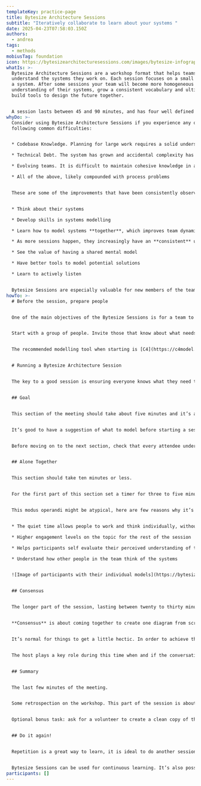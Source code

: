 ```yaml
---
templateKey: practice-page
title: Bytesize Architecture Sessions
subtitle: "Iteratively collaborate to learn about your systems "
date: 2025-04-23T07:58:03.150Z
authors:
  - andrea
tags:
  - methods
mobiusTag: foundation
icon: https://bytesizearchitecturesessions.com/images/bytesize-infographic.png
whatIs: >-
  Bytesize Architecture Sessions are a workshop format that helps teams
  understand the systems they work on. Each session focuses on a small slice of
  a system. After some sessions your team will become more homogeneous in the
  understanding of their systems, grow a consistent vocabulary and ultimately
  build tools to design the future together.


  A session lasts between 45 and 90 minutes, and has four well defined parts: Session Goal, Alone Together, Consensus and Summary. You can model your systems using different tools. I suggest starting with [C4 Diagrams](https://c4model.com/).
whyDo: >-
  Consider using Bytesize Architecture Sessions if you experience any of the
  following common difficulties:


  * Codebase Knowledge. Planning for large work requires a solid understanding of current systems. Teams can end up with silos of knowledge, and not see the big picture

  * Technical Debt. The system has grown and accidental complexity has not been addressed. Understanding how to solve the debt while still shipping features requires some planning

  * Evolving teams. It is difficult to maintain cohesive knowledge in a team that has changed over time

  * All of the above, likely compounded with process problems


  These are some of the improvements that have been consistently observed after running a series of Bytesize Sessions with different teams. The teams


  * Think about their systems

  * Develop skills in systems modelling

  * Learn how to model systems **together**, which improves team dynamics

  * As more sessions happen, they increasingly have an **consistent** understanding of their system

  * See the value of having a shared mental model

  * Have better tools to model potential solutions

  * Learn to actively listen


  Bytesize Sessions are especially valuable for new members of the team or those with less experience. This is especially true in teams that don’t do pair programming or have deep silos. The Sessions “open up the ‘world’” It is hard to overstate how important it is to have an accurate mental model.
howTo: >-
  # Before the session, prepare people


  One of the main objectives of the Bytesize Sessions is for a team to have a homogeneous understanding of the system they work with. The right people to attend are all the people that have a high level of influence on that system.


  Start with a group of people. Invite those that know about what needs to be done, those that build the system, and those that understand the stakeholder requirements best. If not sure, start with the people in the Stand Up. If there are more than ten people in the guest list, consider breaking the meeting into smaller groups. Bytesize Architecture Sessions work best with up to 10 people per session.


  The recommended modelling tool when starting is [C4](https://c4model.com/). If the team is not experienced with it, train them on it before a Session. During a Bytesize Session the attendees should focus on modelling, not the modelling tool of choice.


  # Running a Bytesize Architecture Session


  The key to a good session is ensuring everyone knows what they need to do, that they don’t feel lost. At the start of the session explain the overall format, then for each part delve into the specifics.


  ## Goal


  This section of the meeting should take about five minutes and it’s about having a *Goal* for this particular session. A good first session is to model the system that the team actively works on *as it is right now*. Bear in mind that the attendees will have a handful of minutes or less to model this. If the system you are trying to model is too big, choose a subsection to focus on.


  It’s good to have a suggestion of what to model before starting a session. However the final goal should be the result of team agreement.


  Before moving on to the next section, check that every attendee understands the goal.


  ## Alone Together


  This section should take ten minutes or less.


  For the first part of this section set a timer for three to five minutes. During this time everyone works individually and quietly on the same modelling task. After the timer elapses, each person explains their own diagram to the rest of the group.


  This modus operandi might be atypical, here are few reasons why it’s useful:


  * The quiet time allows people to work and think individually, without other people’s voices. It strengthens their focus on the aspect of the system the session focuses on

  * Higher engagement levels on the topic for the rest of the session

  * Helps participants self evaluate their perceived understanding of the system, highlighting areas where they can focus on learning more

  * Understand how other people in the team think of the systems


  ![Image of participants with their individual models](https://bytesizearchitecturesessions.com/images/alone-together.png)


  ## Consensus


  The longer part of the session, lasting between twenty to thirty minutes.


  **Consensus** is about coming together to create one diagram from scratch with the combined knowledge of the team.


  It’s normal for things to get a little hectic. In order to achieve the goal, designate a scribe that can rotate every meeting. The scribe will be drawing the diagram from scratch with everyone’s help.


  The host plays a key role during this time when and if the conversation starts deviating from the goal of the session.


  ## Summary


  The last few minutes of the meeting.


  Some retrospection on the workshop. This part of the session is about reviewing what was achieved and what needs to be done next. Set a timer for one minute, have people write about what they learned and any other feedback in sticky notes.


  Optional bonus task: ask for a volunteer to create a clean copy of the diagram, and to bring whatever outstanding questions remain to the next session.


  ## Do it again!


  Repetition is a great way to learn, it is ideal to do another session in a week or two. It shouldn’t be so often that it overwhelms people and it should be often enough to keep familiarity with things discussed.


  Bytesize Sessions can be used for continuous learning. It’s also possible to set long running goals, for example Bytesize Architecture Sessions can be used to create a Target Architecture or help enable inter-team communication for a complicated piece of work.
participants: []
---
```

